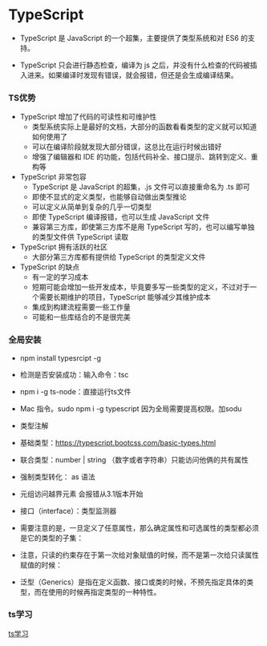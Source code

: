 # TypeScript
- TypeScript 是 JavaScript 的一个超集，主要提供了类型系统和对 ES6 的支持。

- TypeScript 只会进行静态检查，编译为 js 之后，并没有什么检查的代码被插入进来。如果编译时发现有错误，就会报错，但还是会生成编译结果。

### TS优势
 - TypeScript 增加了代码的可读性和可维护性
   - 类型系统实际上是最好的文档，大部分的函数看看类型的定义就可以知道如何使用了
   - 可以在编译阶段就发现大部分错误，这总比在运行时候出错好
   - 增强了编辑器和 IDE 的功能，包括代码补全、接口提示、跳转到定义、重构等
 - TypeScript 非常包容
   - TypeScript 是 JavaScript 的超集，.js 文件可以直接重命名为 .ts 即可
   - 即使不显式的定义类型，也能够自动做出类型推论
   - 可以定义从简单到复杂的几乎一切类型
   - 即使 TypeScript 编译报错，也可以生成 JavaScript 文件
   - 兼容第三方库，即使第三方库不是用 TypeScript 写的，也可以编写单独的类型文件供 TypeScript 读取
 - TypeScript 拥有活跃的社区
   - 大部分第三方库都有提供给 TypeScript 的类型定义文件
 - TypeScript 的缺点
   - 有一定的学习成本
   - 短期可能会增加一些开发成本，毕竟要多写一些类型的定义，不过对于一个需要长期维护的项目，TypeScript 能够减少其维护成本
   - 集成到构建流程需要一些工作量
   - 可能和一些库结合的不是很完美

### 全局安装
- npm install typesrcipt -g
- 检测是否安装成功：输入命令：tsc
- npm i -g ts-node：直接运行ts文件
- Mac 指令。sudo npm i -g typescript 因为全局需要提高权限。加sodu
- 类型注解
- 基础类型：https://typescript.bootcss.com/basic-types.html

- 联合类型：number | string （数字或者字符串）只能访问他俩的共有属性
  
- 强制类型转化： as 语法

- 元组访问越界元素 会报错从3.1版本开始

- 接口（interface）：类型监测器

- 需要注意的是，一旦定义了任意属性，那么确定属性和可选属性的类型都必须是它的类型的子集：

- 注意，只读的约束存在于第一次给对象赋值的时候，而不是第一次给只读属性赋值的时候：

- 泛型（Generics）是指在定义函数、接口或类的时候，不预先指定具体的类型，而在使用的时候再指定类型的一种特性。



### ts学习
[ts学习](./ts-leran.ts)

